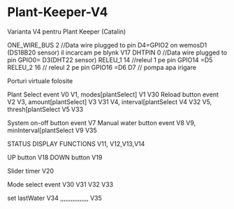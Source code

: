 # Plant-Keeper-V4
Varianta V4 pentru Plant Keeper (Catalin)

ONE_WIRE_BUS 2    //Data wire plugged to pin D4=GPIO2 on wemosD1 (DS18B20 sensor) il incarcam pe blynk V17
DHTPIN 0     //Data wire plugged to pin GPIO0= D3(DHT22 sensor)
RELEU_1 14  //releul 1 pe pin GPIO14 =D5
RELEU_2 16 // releul 2 pe pin GPIO16 =D6
D7  // pompa apa irigare


Porturi virtuale folosite

Plant Select event           V0
V1, modes[plantSelect]       V1 V30
Reload button event          V2
V3, amount[plantSelect]      V3 V31
V4, interval[plantSelect     V4 V32
V5, thresh[plantSelect       V5 V33

System on-off button event   V7
Manual water button event    V8
V9, minInterval[plantSelect  V9 V35

STATUS DISPLAY FUNCTIONS     V11, V12,V13,V14

UP button                    V18
DOWN button                  V19

Slider timer                 V20


Mode select event            V30
                             V31
			     V32
			     V33

set lastWater                V34
,,,,,,,,,,,,,,,,             V35